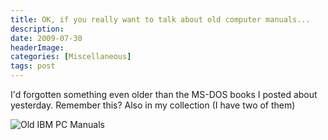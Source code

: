 ```yaml
---
title: OK, if you really want to talk about old computer manuals...
description: 
date: 2009-07-30
headerImage: 
categories: [Miscellaneous]
tags: post
---
```


I'd forgotten something even older than the MS-DOS books I posted about yesterday. Remember this? Also in my collection (I have two of them)

![Old IBM PC Manuals](/images/2009/charlie-chaplin.jpg)